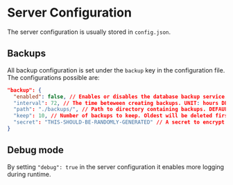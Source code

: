 # Server Configuration

The server configuration is usually stored in `config.json`.

## Backups

All backup configuration is set under the `backup` key in the configuration file. The configurations possible are:

```json
"backup": {
  "enabled": false, // Enables or disables the database backup service. DEFAULT: false
  "interval": 72, // The time beteween creating backups. UNIT: hours DEFAULT: 72
  "path": "./backups/", // Path to directory containing backups. DEFAULT: ./backups/
  "keep": 10, // Number of backups to keep. Oldest will be deleted first. If set to 0, none will get deleted. DEFAULT: 10
  "secret": "THIS-SHOULD-BE-RANDOMLY-GENERATED" // A secret to encrypt the backups with. This should be generated using a tool such as: https://www.random.org/strings/?num=5&len=20&digits=on&upperalpha=on&loweralpha=on&format=plain
}
```

## Debug mode

By setting `"debug": true` in the server configuration it enables more logging during runtime.
